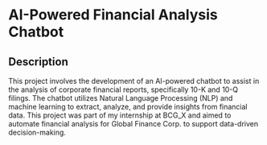 # AI-Powered Financial Analysis Chatbot

## Description
This project involves the development of an AI-powered chatbot to assist in the analysis of corporate financial reports, specifically 10-K and 10-Q filings. The chatbot utilizes Natural Language Processing (NLP) and machine learning to extract, analyze, and provide insights from financial data. This project was part of my internship at BCG_X and aimed to automate financial analysis for Global Finance Corp. to support data-driven decision-making.